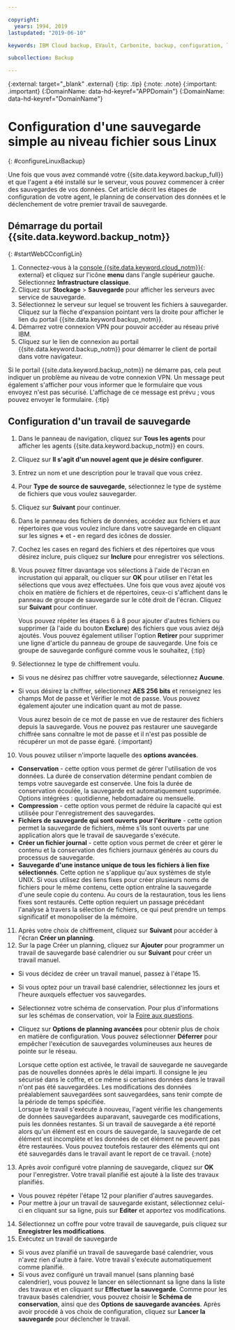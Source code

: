 ```yaml
---

copyright:
  years: 1994, 2019
lastupdated: "2019-06-10"

keywords: IBM Cloud backup, EVault, Carbonite, backup, configuration, linux

subcollection: Backup

---
```

{:external: target="_blank" .external}
{:tip: .tip}
{:note: .note}
{:important: .important}
{:DomainName: data-hd-keyref="APPDomain"}
{:DomainName: data-hd-keyref="DomainName"}

# Configuration d'une sauvegarde simple au niveau fichier sous Linux
{: #configureLinuxBackup}

Une fois que vous avez commandé votre {{site.data.keyword.backup_full}} et que l'agent a été installé sur le serveur, vous pouvez commencer à créer des sauvegardes de vos données. Cet article décrit les étapes de configuration de votre agent, le planning de conservation des données et le déclenchement de votre premier travail de sauvegarde.

## Démarrage du portail {{site.data.keyword.backup_notm}}
{: #startWebCCconfigLin}

1. Connectez-vous à la [console {{site.data.keyword.cloud_notm}}](https://{DomainName}){: external} et cliquez sur l'icône **menu** dans l'angle supérieur gauche. Sélectionnez **Infrastructure classique**.
2. Cliquez sur **Stockage** > **Sauvegarde** pour afficher les serveurs avec service de sauvegarde.
2. Sélectionnez le serveur sur lequel se trouvent les fichiers à sauvegarder. Cliquez sur la flèche d'expansion pointant vers la droite pour afficher le lien du portail {{site.data.keyword.backup_notm}}.
3. Démarrez votre connexion VPN pour pouvoir accéder au réseau privé IBM.
4. Cliquez sur le lien de connexion au portail {{site.data.keyword.backup_notm}} pour démarrer le client de portail dans votre navigateur.<br/>

  Si le portail {{site.data.keyword.backup_notm}} ne démarre pas, cela peut indiquer un problème au niveau de votre connexion VPN. Un message peut également s'afficher pour vous informer que le formulaire que vous envoyez n'est pas sécurisé. L'affichage de ce message est prévu ; vous pouvez envoyer le formulaire.
  {:tip}

## Configuration d'un travail de sauvegarde

1. Dans le panneau de navigation, cliquez sur **Tous les agents** pour afficher les agents {{site.data.keyword.backup_notm}} en cours.
2. Cliquez sur **Il s'agit d'un nouvel agent que je désire configurer**.
3. Entrez un nom et une description pour le travail que vous créez.
4. Pour **Type de source de sauvegarde**, sélectionnez le type de système de fichiers que vous voulez sauvegarder.
5. Cliquez sur **Suivant** pour continuer.
6. Dans le panneau des fichiers de données, accédez aux fichiers et aux répertoires que vous voulez inclure dans votre sauvegarde en cliquant sur les signes **+** et **-** en regard des icônes de dossier.
7. Cochez les cases en regard des fichiers et des répertoires que vous désirez inclure, puis cliquez sur **Inclure** pour enregistrer vos sélections.
8. Vous pouvez filtrer davantage vos sélections à l'aide de l'écran en incrustation qui apparaît, ou cliquer sur **OK** pour utiliser en l'état les sélections que vous avez effectuées. Une fois que vous avez ajouté vos choix en matière de fichiers et de répertoires, ceux-ci s'affichent dans le panneau de groupe de sauvegarde sur le côté droit de l'écran. Cliquez sur **Suivant** pour continuer.

   Vous pouvez répéter les étapes 6 à 8 pour ajouter d'autres fichiers ou supprimer (à l'aide du bouton **Exclure**) des fichiers que vous aviez déjà ajoutés. Vous pouvez également utiliser l'option **Retirer** pour supprimer une ligne d'article du panneau de groupe de sauvegarde. Une fois ce groupe de sauvegarde configuré comme vous le souhaitez,
   {:tip}
9. Sélectionnez le type de chiffrement voulu.
  - Si vous ne désirez pas chiffrer votre sauvegarde, sélectionnez **Aucune**.
  - Si vous désirez la chiffrer, sélectionnez **AES 256 bits** et renseignez les champs Mot de passe et Vérifier le mot de passe. Vous pouvez également ajouter une indication quant au mot de passe.

    Vous aurez besoin de ce mot de passe en vue de restaurer des fichiers depuis la sauvegarde. Vous ne pouvez pas restaurer une sauvegarde chiffrée sans connaître le mot de passe et il n'est pas possible de récupérer un mot de passe égaré.
    {:important}
10. Vous pouvez utiliser n'importe laquelle des **options avancées**.
  - **Conservation** - cette option vous permet de gérer l'utilisation de vos données. La durée de conservation détermine pendant combien de temps votre sauvegarde est conservée. Une fois la durée de conservation écoulée, la sauvegarde est automatiquement supprimée. Options intégrées : quotidienne, hebdomadaire ou mensuelle.
  - **Compression** - cette option vous permet de réduire la capacité qui est utilisée pour l'enregistrement des sauvegardes.
  - **Fichiers de sauvegarde qui sont ouverts pour l'écriture** - cette option permet la sauvegarde de fichiers, même s'ils sont ouverts par une application alors que le travail de sauvegarde s'exécute.
  - **Créer un fichier journal** - cette option vous permet de créer et gérer le contenu et la conservation des fichiers journaux générés au cours du processus de sauvegarde.
  - **Sauvegarde d'une instance unique de tous les fichiers à lien fixe sélectionnés**. Cette option ne s'applique qu'aux systèmes de style UNIX. Si vous utilisez des liens fixes pour créer plusieurs noms de fichiers pour le même contenu, cette option entraîne la sauvegarde d'une seule copie du contenu. Au cours de la restauration, tous les liens fixes sont restaurés. Cette option requiert un passage précédant l'analyse à travers la sélection de fichiers, ce qui peut prendre un temps significatif et monopoliser de la mémoire.
11. Après votre choix de chiffrement, cliquez sur **Suivant** pour accéder à l'écran **Créer un planning**.
12. Sur la page Créer un planning, cliquez sur **Ajouter** pour programmer un travail de sauvegarde basé calendrier ou sur **Suivant** pour créer un travail manuel.
  - Si vous décidez de créer un travail manuel, passez à l'étape 15.
  - Si vous optez pour un travail basé calendrier, sélectionnez les jours et l'heure auxquels effectuer vos sauvegardes.
  - Sélectionnez votre schéma de conservation. Pour plus d'informations sur les schémas de conservation, voir la [Foire aux questions](/docs/infrastructure/Backup?topic=Backup-faqs).
  - Cliquez sur **Options de planning avancées** pour obtenir plus de choix en matière de configuration. Vous pouvez sélectionner **Déferrer** pour empêcher l'exécution de sauvegardes volumineuses aux heures de pointe sur le réseau.

    Lorsque cette option est activée, le travail de sauvegarde ne sauvegarde pas de nouvelles données après le délai imparti. Il consigne le jeu sécurisé dans le coffre, et ce même si certaines données dans le travail n'ont pas été sauvegardées. Les modifications des données préalablement sauvegardées sont sauvegardées, sans tenir compte de la période de temps spécifiée. <br/> Lorsque le travail s'exécute à nouveau, l'agent vérifie les changements de données sauvegardées auparavant, sauvegarde ces modifications, puis les données restantes. Si un travail de sauvegarde a été reporté alors qu'un élément est en cours de sauvegarde, la sauvegarde de cet élément est incomplète et les données de cet élément ne peuvent pas être restaurées. Vous pouvez toutefois restaurer des éléments qui ont été sauvegardés dans le travail avant le report de ce travail.
    {:note}
13. Après avoir configuré votre planning de sauvegarde, cliquez sur **OK** pour l'enregistrer. Votre travail planifié est ajouté à la liste des travaux planifiés.
  - Vous pouvez répéter l'étape 12 pour planifier d'autres sauvegardes.
  - Pour mettre à jour un travail de sauvegarde existant, sélectionnez celui-ci en cliquant sur sa ligne, puis sur **Editer** et apportez vos modifications.
14. Sélectionnez un coffre pour votre travail de sauvegarde, puis cliquez sur **Enregistrer les modifications**.
15. Exécutez un travail de sauvegarde
  - Si vous avez planifié un travail de sauvegarde basé calendrier, vous n'avez rien d'autre à faire. Votre travail s'exécute automatiquement comme planifié.
  - Si vous avez configuré un travail manuel (sans planning basé calendrier), vous pouvez le lancer en sélectionnant sa ligne dans la liste des travaux et en cliquant sur **Effectuer la sauvegarde**. Comme pour les travaux basés calendrier, vous pouvez choisir le **Schéma de conservation**, ainsi que des **Options de sauvegarde avancées**. Après avoir procédé à vos choix de configuration, cliquez sur **Lancer la sauvegarde** pour déclencher le travail.
